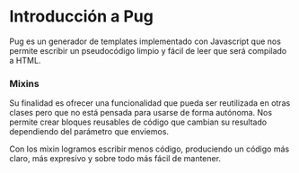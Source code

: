 # Introducción a Pug

Pug es un generador de templates implementado con Javascript que nos permite escribir un pseudocódigo limpio y fácil de leer que será compilado a HTML.

### Mixins

Su finalidad es ofrecer una funcionalidad que pueda ser reutilizada en otras clases pero que no está pensada para usarse de forma autónoma. Nos permite crear bloques reusables de código que cambian su resultado dependiendo del parámetro que enviemos.

Con los mixin logramos escribir menos código, produciendo un código más claro, más expresivo y sobre todo más fácil de mantener.